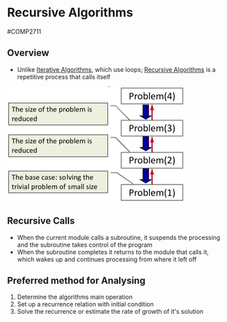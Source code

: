 # Recursive Algorithms
#COMP2711 
## Overview
- Unlike [Iterative Algorithms](Iterative%20Algorithms.md), which use loops; [Recursive Algorithms](Recursive%20Algorithms.md) is a repetitive process that calls itself

![](Images/Recursion.png)
## Recursive Calls
- When the current module calls a subroutine, it suspends the processing and the subroutine takes control of the program
- When the subroutine completes it returns to the module that calls it, which wakes up and continues processing from where it left off
## Preferred method for Analysing
1. Determine the algorithms main operation
2. Set up a recurrence relation with initial condition
3. Solve the recurrence or estimate the rate of growth of it's solution
